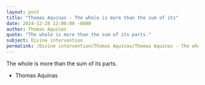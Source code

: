 ```yaml
---
layout: post
title: "Thomas Aquinas - The whole is more than the sum of its"
date: 2024-12-28 12:00:00 -0000
author: Thomas Aquinas
quote: "The whole is more than the sum of its parts."
subject: Divine intervention
permalink: /Divine intervention/Thomas Aquinas/Thomas Aquinas - The whole is more than the sum of its
---
```


The whole is more than the sum of its parts.

- Thomas Aquinas
